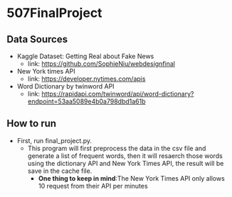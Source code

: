 # 507FinalProject

## Data Sources
- Kaggle Dataset: Getting Real about Fake News
  - link: https://github.com/SophieNiu/webdesignfinal
- New York times API
  - link: https://developer.nytimes.com/apis
- Word Dictionary by twinword API
  - link: https://rapidapi.com/twinword/api/word-dictionary?endpoint=53aa5089e4b0a798dbd1a61b
  
## How to run
- First, run final_project.py.
  - This program will first preprocess the data in the csv file and generate a list of frequent words, then it will resaerch those words using the dictionary API and New York Times API, the result will be save in the cache file. 
    - **One thing to keep in mind**:The New York Times API only allows 10 request from their API per minutes


